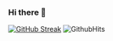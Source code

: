 ### Hi there 👋

[![GitHub Streak](http://github-readme-streak-stats.herokuapp.com?user=tsecX&theme=tokyonight)](https://git.io/streak-stats)
![GithubHits](https://komarev.com/ghpvc/?username=tsecX&color=blue&label=Visitors)
<!--
**tsecX/tsecX** is a ✨ _special_ ✨ repository because its `README.md` (this file) appears on your GitHub profile.

Here are some ideas to get you started:

- 🔭 I’m currently working on ...
- 🌱 I’m currently learning ...
- 👯 I’m looking to collaborate on ...
- 🤔 I’m looking for help with ...
- 💬 Ask me about ...
- 📫 How to reach me: ...
- 😄 Pronouns: ...
- ⚡ Fun fact: ...
-->
